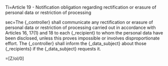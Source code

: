 Ti=Article 19 - Notification obligation regarding rectification or erasure of personal data or restriction of processing

sec=The {_controller} shall communicate any rectification or erasure of personal data or restriction of processing carried out in accordance with Articles 16, 17(1) and 18 to each {_recipient} to whom the personal data have been disclosed, unless this proves impossible or involves disproportionate effort. The {_controller} shall inform the {_data_subject} about those {_recipients} if the {_data_subject} requests it.

=[Z/ol/0]
